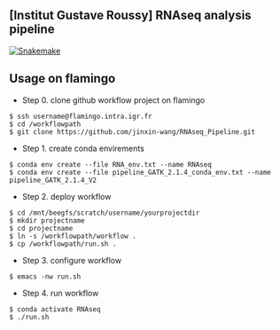 ## [Institut Gustave Roussy] RNAseq analysis pipeline

[![Snakemake](https://img.shields.io/badge/snakemake-≥6.3.0-brightgreen.svg)](https://snakemake.github.io)

## Usage on flamingo

- Step 0. clone github workflow project on flamingo
```
$ ssh username@flamingo.intra.igr.fr
$ cd /workflowpath
$ git clone https://github.com/jinxin-wang/RNAseq_Pipeline.git
```
- Step 1. create conda envirements 
```
$ conda env create --file RNA_env.txt --name RNAseq
$ conda env create --file pipeline_GATK_2.1.4_conda_env.txt --name pipeline_GATK_2.1.4_V2
```
- Step 2. deploy workflow
```
$ cd /mnt/beegfs/scratch/username/yourprojectdir
$ mkdir projectname
$ cd projectname
$ ln -s /workflowpath/workflow .
$ cp /workflowpath/run.sh .
```
- Step 3. configure workflow
```
$ emacs -nw run.sh
```
- Step 4. run workflow
```
$ conda activate RNAseq
$ ./run.sh
